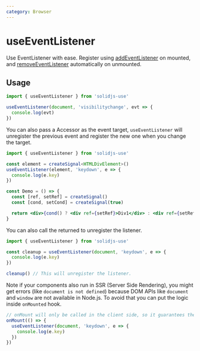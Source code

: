 ```yaml
---
category: Browser
---
```


# useEventListener

Use EventListener with ease. Register using [addEventListener](https://developer.mozilla.org/en-US/docs/Web/API/EventTarget/addEventListener) on mounted, and [removeEventListener](https://developer.mozilla.org/en-US/docs/Web/API/EventTarget/removeEventListener) automatically on unmounted.

## Usage

```js
import { useEventListener } from 'solidjs-use'

useEventListener(document, 'visibilitychange', evt => {
  console.log(evt)
})
```

You can also pass a Accessor as the event target, `useEventListener` will unregister the previous event and register the new one when you change the target.

```ts
import { useEventListener } from 'solidjs-use'

const element = createSignal<HTMLDivElement>()
useEventListener(element, 'keydown', e => {
  console.log(e.key)
})
```

```jsx
const Demo = () => {
  const [ref, setRef] = createSignal()
  const [cond, setCond] = createSignal(true)

  return <div>{cond() ? <div ref={setRef}>Div1</div> : <div ref={setRef}>Div2</div>}</div>
}
```

You can also call the returned to unregister the listener.

```ts
import { useEventListener } from 'solidjs-use'

const cleanup = useEventListener(document, 'keydown', e => {
  console.log(e.key)
})

cleanup() // This will unregister the listener.
```

Note if your components also run in SSR (Server Side Rendering), you might get errors (like `document is not defined`) because DOM APIs like `document` and `window` are not available in Node.js. To avoid that you can put the logic inside `onMounted` hook.

```ts
// onMount will only be called in the client side, so it guarantees the DOM APIs are available.
onMount(() => {
  useEventListener(document, 'keydown', e => {
    console.log(e.key)
  })
})
```
